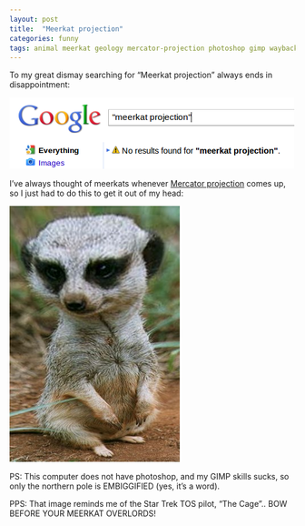 ```yaml
---
layout: post
title:  "Meerkat projection"
categories: funny 
tags: animal meerkat geology mercator-projection photoshop gimp waybackmachine
---
```


To my great dismay searching for “Meerkat projection” always ends in disappointment:

![Meerkat projection](/images/2010-meerkat1.png)

I’ve always thought of meerkats whenever [Mercator projection](https://en.wikipedia.org/wiki/Mercator_projection) comes up, so I just had to do this to get it out of my head:

![Meerkat projection](/images/2010-meerkat2.jpg)

PS: This computer does not have photoshop, and my GIMP skills sucks, so only the northern pole is EMBIGGIFIED (yes, it’s a word).

PPS: That image reminds me of the Star Trek TOS pilot, “The Cage”.. BOW BEFORE YOUR MEERKAT OVERLORDS!
